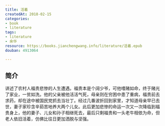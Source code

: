```yaml
---
title: 活着
createdAt: 2018-02-15
categories: 
- book
- literature
tags: 
- literature
- 余华
resource: https://books.jianchengwang.info/literature/活着.epub
douban: 4913064

---
```


## 简介

讲述了农村人福贵悲惨的人生遭遇。福贵本是个阔少爷，可他嗜赌如命，终于赌光了家业，一贫如洗。他的父亲被他活活气死，母亲则在穷困中患了重病，福贵前去求药，却在途中被国民党抓去当壮丁。经过几番波折回到家里，才知道母亲早已去世，妻子家珍含辛茹苦地养大两个儿女。此后更加悲惨的命运一次又一次降临到福贵身上，他的妻子、儿女和孙子相继死去，最后只剩福贵和一头老牛相依为命，但老人依旧活着，仿佛比往日更加洒脱与坚强。

